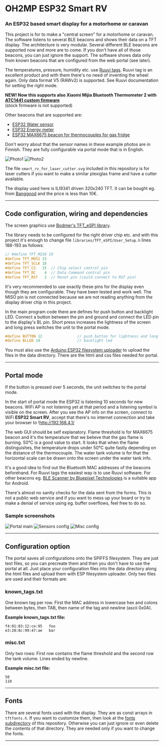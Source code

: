 # OH2MP ESP32 Smart RV

### An ESP32 based smart display for a motorhome or caravan

This project is for to make a "central screen" for a motorhome or caravan. The software listens to
several BLE beacons and shows their data on a TFT display. The architecture is very modular. Several
different BLE beacons are supported now and more are to come. If you don't have all of those beacons, you can 
just ignore the support. The software shows data only from known beacons that are configured from the
web portal (see later).

The temperatures, pressure, humidity etc. use [Ruuvi tags](https://ruuvi.com/). Ruuvi tag is an excellent
product and with them there's no need of inventing the wheel again. Only data format V5 (RAWv2) is supported.
See Ruuvi documentation for setting the right mode.

**NEW! Now this supports also Xiaomi Mijia Bluetooth Thermometer 2 with 
[ATC1441 custom firmware](https://github.com/atc1441/ATC_MiThermometer)**
<br />(stock firmware is not supported)

Other beacons that are supported are:

- [ESP32 Water sensor](https://github.com/oh2mp/esp32_watersensor)
- [ESP32 Energy meter](https://github.com/oh2mp/esp32_energymeter)
- [ESP32 MAX6675 beacon for thermocouples for gas fridge](https://github.com/oh2mp/esp32_max6675_beacon)

Don't worry about that the sensor names in these example photos are in Finnish. They are fully configurable via
portal mode that is in English.

![Photo1](s/smart_rv_photo1_small.jpg)
![Photo2](s/smart_rv_photo2_small.jpg)

The file `smart_rv_for_laser_cutter.svg` included in this repository is for laser cutters if you want to 
make a similar plexiglas frame and have a cutter available.

The display used here is ILI9341 driven 320x240 TFT. It can be bought eg. from 
[Banggood](https://www.banggood.com/2_8-Inch-ILI9341-240x320-SPI-TFT-LCD-Display-Touch-Panel-SPI-Serial-Port-Module-p-1206782.html?p=6H24052869562201510Z)
and the price is less than 10€.

------

## Code configuration, wiring and dependencies

The screen graphics use [Bodmer's TFT_eSPI library](https://github.com/Bodmer/TFT_eSPI).

The library needs to be configured for the right driver chip etc. and with this project it's enough
to change file `libraries/TFT_eSPI/User_Setup.h` lines 188-193 as follows:

```c
// #define TFT_MISO 19
#define TFT_MOSI 23
#define TFT_SCLK 18
#define TFT_CS   15  // Chip select control pin
#define TFT_DC    4  // Data Command control pin
#define TFT_RST   2  // Reset pin (could connect to RST pin)
```

It's very recommended to use exactly these pins for the display even though they are configurable. 
They have been tested and work well. The MISO pin is not connected because we are not reading anything
from the display driver chip in this project.

In the main program code there are defines for push button and backlight LED. 
Connect a button between the pin and ground and connect the LED pin to the display's BL pin.
Short press increases the lightness of the screen and long press switches the unit to the portal mode.

```c
#define BUTTON 12                // push button for lightness and long press starts portal
#define BLLED 19                 // backlight led
```

You must also use the [Arduino ESP32 filesystem uploader](https://github.com/me-no-dev/arduino-esp32fs-plugin/)
to upload the files in the data directory. There are the html and css files needed for portal.

------

## Portal mode

If the button is pressed over 5 seconds, the unit switches to the portal mode.

In the start of portal mode the ESP32 is listening 10 seconds for new beacons.
WiFi AP is not listening yet at that period and a listening symbol is visible on the screen. After you see
the AP info on the screen, connect to WiFi **ESP32 Smart RV**, accept that there's no internet connection
and take your browser to !http://192.168.4.1/

The web GUI should be self explanatory. Flame threshold is for MAX6675 beacon and it's the temperature 
that we believe that the gas flame is burning. 50°C is a good value to start. It looks that when the 
flame distinguishes, the temperature drops under 50°C quite fastly depending on the distance of the 
thermocouple. The water tank volume is for that the horizontal scale can be drawn onto the screen under 
the water tank info.

It's a good idea to find out the Bluetooth MAC addresses of the beacons beforehand. For Ruuvi tags the
easiest way is to use Ruuvi software. For other beacons eg. 
[BLE Scanner by Bluepixel Technologies](https://play.google.com/store/apps/details?id=com.macdom.ble.blescanner)
is a suitable app for Android.

There's almost no sanity checks for the data sent from the forms. This is not a public web service and if 
you want to mess up your board or try to make a denial of service using eg. buffer overflows, feel free to 
do so.

### Sample screenshots

![Portal main](s/portal.jpg)
![Sensors config](s/sensors_config.jpg)
![Misc config](s/misc_config.jpg)

------

## Configuration option

The portal saves all configurations onto the SPIFFS filesystem. They are just text files, so you can 
precreate them and then you don't have to use the portal at all. Just place your configuration files into 
the data directory along the html files and upload them with ESP filesystem uploader. Only two files are 
used and their formats are:

### known_tags.txt

One known tag per row. First the MAC address in lowercase hex and colons between bytes, then TAB, 
then name of the tag and newline (ascii 0x0A).

**Example known_tags.txt file:**

```
f4:01:83:12:ce:95	foo
e3:28:8c:99:47:ae	bar
```

### misc.txt

Only two rows: First row contains the flame threshold and the second row the tank volume. Lines ended by newline.

**Example misc.txt file:**

```
50
110
```

------

## Fonts

There are several fonts used with the display. They are as const arrays in `tftfonts.h`. If you want to 
customize them, then look at the [fonts subdirectory](fonts/) of this repository. Otherwise you can just 
ignore or even delete the contents of that directory. They are needed only if you want to change the 
fonts.

------

